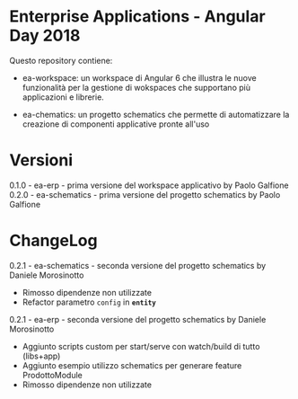 # Enterprise Applications - Angular Day 2018

Questo repository contiene:

-   ea-workspace: un workspace di Angular 6 che illustra le nuove funzionalità per la gestione di wokspaces che supportano più applicazioni e librerie.

-   ea-chematics: un progetto schematics che permette di automatizzare la creazione di componenti applicative pronte all'uso

# Versioni

0.1.0 - ea-erp - prima versione del workspace applicativo by Paolo Galfione
0.2.0 - ea-schematics - prima versione del progetto schematics by Paolo Galfione

# ChangeLog

0.2.1 - ea-schematics - seconda versione del progetto schematics by Daniele Morosinotto

-   Rimosso dipendenze non utilizzate
-   Refactor parametro `config` in **`entity`**

0.2.1 - ea-erp - seconda versione del progetto schematics by Daniele Morosinotto

-   Aggiunto scripts custom per start/serve con watch/build di tutto (libs+app)
-   Aggiunto esempio utilizzo schematics per generare feature ProdottoModule
-   Rimosso dipendenze non utilizzate
